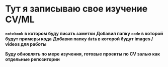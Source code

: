 # Тут я записываю свое изучение CV/ML

**`notebook`**
**в котором буду писать заметки**
**Добавил папку `code` в которой будут примеры кода**
**Добавил папку `data` в которой будут images / videos для работы**

**Буду обновлять по мере изучения, готовые проекты по CV залью как отдельные репозитории**